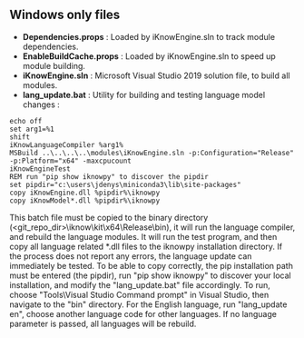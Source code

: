 ## Windows only files

- **Dependencies.props** : Loaded by iKnowEngine.sln to track module dependencies.
- **EnableBuildCache.props** : Loaded by iKnowEngine.sln to speed up module building.
- **iKnowEngine.sln** : Microsoft Visual Studio 2019 solution file, to build all modules.
- **lang_update.bat** : Utility for building and testing language model changes : 

```Shell
echo off
set arg1=%1
shift
iKnowLanguageCompiler %arg1%
MSBuild ..\..\..\..\modules\iKnowEngine.sln -p:Configuration="Release" -p:Platform="x64" -maxcpucount
iKnowEngineTest
REM run "pip show iknowpy" to discover the pipdir
set pipdir="c:\users\jdenys\miniconda3\lib\site-packages"
copy iKnowEngine.dll %pipdir%\iknowpy
copy iKnowModel*.dll %pipdir%\iknowpy
```

This batch file must be copied to the binary directory (&lt;git_repo_dir&gt;\iknow\kit\x64\Release\bin), it will run the language compiler, and rebuild the language modules. It will run the test program, and then copy all language related *.dll files to the iknowpy installation directory. If the process does not report any errors, the language update can immediately be tested.
To be able to copy correctly, the pip installation path must be entered (the pipdir), run "pip show iknowpy" to discover your local installation, and modify the "lang_update.bat" file accordingly.
To run, choose "Tools\Visual Studio Command prompt" in Visual Studio, then navigate to the "bin" directory. For the English language, run "lang_update en", choose another language code for other languages. If no language parameter is passed, all languages will be rebuild.
